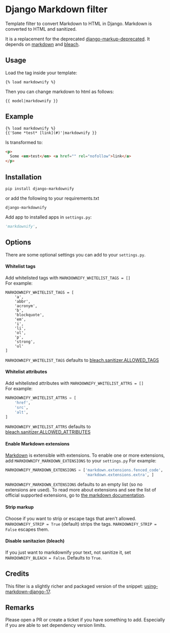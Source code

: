 # Django Markdown filter

Template filter to convert Markdown to HTML in Django.
Markdown is converted to HTML and sanitized.

It is a replacement for the deprecated [django-markup-deprecated](https://pypi.python.org/pypi/django-markup-deprecated).  It depends on [markdown](https://pypi.python.org/pypi/Markdown) and [bleach](https://pypi.python.org/pypi/bleach).

## Usage

Load the tag inside your template:

```
{% load markdownify %}
```

Then you can change markdown to html as follows:

```
{{ model|markdownify }}
```

## Example

```
{% load markdownify %}
{{'Some *test* [link](#)'|markdownify }}
```

Is transformed to:

```html
<p>
  Some <em>test</em> <a href="" rel="nofollow">link</a>
</p>
```


## Installation

```
pip install django-markdownify
```

or add the following to your requirements.txt

```
django-markdownify
```

Add app to installed apps in `settings.py`:

```python
'markdownify',
```

## Options
There are some optional settings you can add to your `settings.py`.

#### Whitelist tags
Add whitelisted tags with `MARKDOWNIFY_WHITELIST_TAGS = []`  
For example:

```
MARKDOWNIFY_WHITELIST_TAGS = [
    'a',
    'abbr',
    'acronym',
    'b',
    'blockquote',
    'em',
    'i',
    'li',
    'ol',
    'p',
    'strong',
    'ul'
]
```  
`MARKDOWNIFY_WHITELIST_TAGS` defaults to [bleach.sanitizer.ALLOWED_TAGS](https://bleach.readthedocs.io/en/latest/clean.html#allowed-tags-tags)

#### Whitelist attributes
Add whitelisted attributes with `MARKDOWNIFY_WHITELIST_ATTRS = []`  
For example:
```python
MARKDOWNIFY_WHITELIST_ATTRS = [
    'href',
    'src',
    'alt',
]
```
`MARKDOWNIFY_WHITELIST_ATTRS` defaults to [bleach.sanitizer.ALLOWED_ATTRIBUTES](https://bleach.readthedocs.io/en/latest/clean.html#allowed-attributes-attributes)

#### Enable Markdown extensions
[Markdown](https://pypi.python.org/pypi/Markdown) is extensible with extensions. To enable one or more extensions, add `MARKDOWNIFY_MARKDOWN_EXTENSIONS` to your `settings.py`
For example:
```python
MARKDOWNIFY_MARKDOWN_EXTENSIONS = ['markdown.extensions.fenced_code',
                                   'markdown.extensions.extra', ]
```
`MARKDOWNIFY_MARKDOWN_EXTENSIONS` defaults to an empty list (so no extensions are used). 
To read more about extensions and see the list of official supported extensions, 
go to [the markdown documentation](http://pythonhosted.org/Markdown/extensions/index.html).

#### Strip markup
Choose if you want to strip or escape tags that aren't allowed.  
`MARKDOWNIFY_STRIP = True` (default) strips the tags.
`MARKDOWNIFY_STRIP = False` escapes them.

#### Disable sanitazion (bleach)
If you just want to markdownify your text, not sanitize it, set `MARKDOWNIFY_BLEACH = False`. Defaults to `True`.

## Credits

This filter is a slightly richer and packaged version of the snippet: [using-markdown-django-17](http://www.jw.pe/blog/post/using-markdown-django-17/).

## Remarks

Please open a PR or create a ticket if you have something to add.
Especially if you are able to set dependency version limits.
